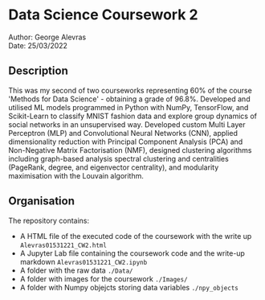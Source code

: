 # Data Science Coursework 2 #

Author: George Alevras \
Date: 25/03/2022

## Description ##
This was my second of two courseworks representing 60% of the course 'Methods for Data Science' - obtaining a grade of 96.8%. Developed and utilised ML models programmed in Python with NumPy, TensorFlow, and Scikit-Learn to classify MNIST fashion data and explore group dynamics of social networks in an unsupervised way. Developed custom Multi Layer Perceptron (MLP) and Convolutional Neural Networks (CNN), applied dimensionality reduction with Principal Component Analysis (PCA) and Non-Negative Matrix Factorisation (NMF), designed clustering algorithms including graph-based analysis spectral clustering and centralities (PageRank, degree, and eigenvector centrality), and modularity maximisation with the Louvain algorithm.

## Organisation ##
The repository contains:
- A HTML file of the executed code of the coursework with the write up `Alevras01531221_CW2.html`
- A Jupyter Lab file containing the coursework code and the write-up markdown `Alevras01531221_CW2.ipynb`
- A folder with the raw data `./Data/`
- A folder with images for the coursework `./Images/`
- A folder with Numpy objejcts storing data variables `./npy_objects`